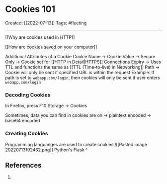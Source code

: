 

# Cookies 101
Created:  [[2022-07-13]]
Tags: #fleeting 

---
[[Why are cookies used in HTTP]]


[[How are cookies saved on your computer]]




Additional Attributes of a Cookie
Cookie Name -> 
Cookie Value -> 
Secure Only -> Cookie set for [[HTTP in Detail|HTTPS]] Connections
Expiry -> Uses TTL and functions the same as [[TTL (Time-to-live) in Networking]]
Path -> Cookie will only be sent if specified URL is within the request
Example: 
If path is set to `webapp.com/login`, 
then cookies will only be sent if user enters `webapp.com/login`

### Decoding Cookies
In Firefox, press F10
Storage -> Cookies


Sometimes, data you can find in cookies are on 
-> plaintext encoded
-> base64 encoded



### Creating Cookies
Programming languanges are used to create cookies
![[Pasted image 20220713192432.png]]
Python's Flask ^










## References
1. 